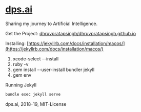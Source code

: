 # [dps.ai](https://www.dps.ai/)

Sharing my journey to Artificial Intelligence.

Get the Project:
[dhruvpratapsingh/dhruvpratapsingh.github.io](https://github.com/dhruvpratapsingh/dhruvpratapsingh.github.io)

Installing: [https://jekyllrb.com/docs/installation/macos/](https://jekyllrb.com/docs/installation/macos/)

1. xcode-select --install
2. ruby -v
3. gem install --user-install bundler jekyll
4. gem env

Running Jekyll

```bash
bundle exec jekyll serve
```

dps.ai, 2018-19, MIT-License
